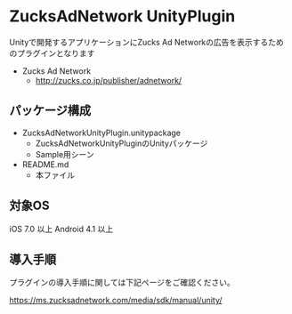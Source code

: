 ZucksAdNetwork UnityPlugin
=========================

Unityで開発するアプリケーションにZucks Ad Networkの広告を表示するためのプラグインとなります

* Zucks Ad Network
  * http://zucks.co.jp/publisher/adnetwork/

## パッケージ構成

* ZucksAdNetworkUnityPlugin.unitypackage
  * ZucksAdNetworkUnityPluginのUnityパッケージ
  * Sample用シーン
* README.md
  * 本ファイル

## 対象OS

iOS 7.0 以上
Android 4.1 以上

## 導入手順

プラグインの導入手順に関しては下記ページをご確認ください。

https://ms.zucksadnetwork.com/media/sdk/manual/unity/

